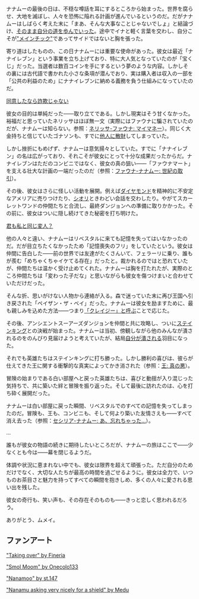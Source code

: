<!-- title: ナナムー -->
<!-- status: 生存 -->

ナナムーの最後の日は、不穏な噂話を耳にするところから始まった。世界を腐らせ、大地を滅ぼし、人々を恐怖に陥れる計画が進んでいるというのだ。だがナナムーはしばらく考えた末に「まあ、そんな大事なことじゃないでしょ」と結論づけ、[そのまま自分の道を歩んでいった](https://www.youtube.com/live/oq_4QZacuso?feature=shared&t=216)。途中でイナと軽く言葉を交わし、自分こそが["メインチック"](https://www.youtube.com/live/oq_4QZacuso?feature=shared&t=385)であってサイドではないと胸を張った。

寄り道はしたものの、この日ナナムーには重要な使命があった。彼女は最近「ナナイレブン」という事業を立ち上げており、特に大人気となっていたのが「宝くじ」だった。当選者は数百コインを手にするという夢のような内容。しかしその裏には古代語で書かれた小さな条項が潜んでおり、実は購入者は収入の一部を「公共の利益のため」にナナイレブンに納める義務を負う仕組みになっていたのだ。

[同意したなら詐欺じゃない](#embed:https://www.youtube.com/live/oq_4QZacuso?si=jke3kI6TUf59Ttxl&start=688)

彼女の目的は単純だった――取り立てである。しかし現実はそう甘くなかった。裕福だと思っていたネリッサはほぼ無一文（実際にはファウナに騙されていたのだが、ナナムーは知らない。参照：[ネリッサ-ファウナ: マイマネー](#edge:fauna-nerissa)）。同じく大金持ちと信じていたゴナソンも、すでに[他人に散財](https://www.youtube.com/live/oq_4QZacuso?feature=shared&t=2891)してしまっていた。

しかし挫折にもめげず、ナナムーは意気揚々としていた。すでに「ナナイレブン」の名は広がっており、それこそが彼女にとって十分な成果だったからだ。ナナイレブンはただのコンビニではなく、彼女の真の狙い――「ファウナマート」を支える壮大な計画の一端だったのだ（参照：[ファウナ-ナナムー: 世紀の取引](#edge:moom-fauna)）。

その後、彼女はさらに怪しい活動を展開。例えば[ダイヤモンド](https://www.youtube.com/live/oq_4QZacuso?feature=shared&t=2154)を精神的に不安定なアメリアに売りつけたり、[シオリ](https://www.youtube.com/live/oq_4QZacuso?feature=shared&t=5064)ときわどい会話を交わしたり。やがてスカーレットワンドの仲間たちと合流し、最終ダンジョンへの準備に取りかかった。その前に、彼女はついに隠し続けてきた秘密を打ち明けた。

[君も私と同じ変人？](#embed:https://www.youtube.com/live/oq_4QZacuso?si=aVeTrVzPX1DOUhMb&start=3518)

他の人々と違い、ナナムーはリベスタルに来ても記憶を失ってはいなかったのだ。だが目立ちたくなかったため「記憶喪失のフリ」をしていたという。彼女は仲間に告白した――前の世界では友達がたくさんいて、フェラーリに乗り、誰もが羨む「めちゃくちゃイケてる存在」だったと。裁かれるのではと恐れていたが、仲間たちは温かく受け止めてくれた。ナナムーは胸を打たれたが、実際のところ仲間たちは「変わった子だな」と思いながらも彼女を傷つけまいと合わせていただけだった。

そんな折、思いがけない人物から連絡が入る。森で迷っていた末に再び王国へ引き戻された「ペイザン・ザ・ベイ」だった。ナナムーは彼女を励ますために、最も親しみを込めた方法――つまり[「クレイジー」と呼ぶ](https://www.youtube.com/live/oq_4QZacuso?feature=shared&t=4574)ことで応じた。

その後、アンシエントスーアーズダンジョンを仲間と共に攻略し、ついに[ステインキング](https://www.youtube.com/live/oq_4QZacuso?feature=shared&t=7584)との決戦が始まった。ナナムーは当初、傍観しながら他のみんなが潰されるのをのんびり見届けようと考えていたが、結局[自分が潰される](https://www.youtube.com/live/oq_4QZacuso?feature=shared&t=8078)羽目になった。

それでも英雄たちはステインキングに打ち勝った。しかし勝利の喜びは、彼らが仕えてきた王に関する衝撃的な真実によってかき消された（参照：[王: 真の悪](#node:king)）。

冒険の始まりである白い部屋へと戻った英雄たちは、喜びと動揺が入り混じった気持ちで、共に築いた絆と冒険を振り返った。そして最後に訪れたのは、心を打ち砕く展開だった。

ナナムーは白い部屋に戻った瞬間、リベスタルでのすべての記憶を失ってしまったのだ。冒険も、王も、コンビニも、そして何より築いた友情さえも――すべて消え去った（参照：[セシリア-ナナムー: あ、忘れちゃった…](#edge:moom-cecilia)）。

…

誰もが彼女の物語の続きに期待したいところだが、ナナムーの旅はここで――少なくとも今は――幕を閉じるようだ。

体調や状況に恵まれない中でも、彼女は限界を超えて頑張った。ただ自分のためだけでなく、大切な人たちが最高の時間を過ごせるように。彼女は全力で、いつものお茶目さと魅力を持ってすべての瞬間を抱きしめ、多くの人々に愛される思い出を残した。

彼女の奇行も、笑い声も、その存在そのものも――きっと恋しく思われるだろう。

ありがとう、ムメイ。

## ファンアート

["Taking over" by Fineria](https://x.com/Fineria_/status/1902555962864751092)

["Smol Moom" by Onecolo133](https://x.com/Onecolo133/status/1902225836020744442)

["Nanamoo" by st.147](https://x.com/147illu/status/1901947215293428179)

["Nanamu asking very nicely for a shield" by Medu](https://x.com/Medu_Yusa/status/1833614741564006909)
